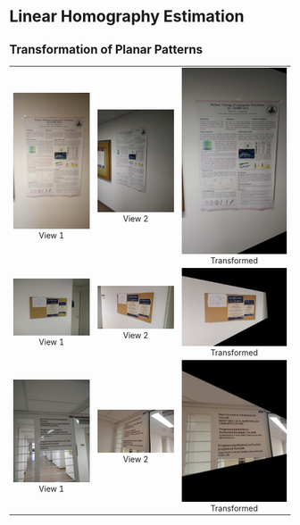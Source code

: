 # Linear Homography Estimation #
## Transformation of Planar Patterns ##

| | | |
|:-------------------------:|:-------------------------:|:-------------------------:|
|<img width="1203" alt="BMF_1_7" src="https://github.com/AnupamaRajkumar/3D-Computer-Vision/blob/master/HomographyEstimation/InputData/im1_view1.jpg">  View 1 |<img width="1203" alt="BMF_1_14" src="https://github.com/AnupamaRajkumar/3D-Computer-Vision/blob/master/HomographyEstimation/InputData/im1_view2.jpg">  View 2 | <img width="1203" alt="BMF_1_14" src="https://github.com/AnupamaRajkumar/3D-Computer-Vision/blob/master/HomographyEstimation/Output/LinearHomography_im1.png">  Transformed|
|<img width="1203" alt="BMF_1_7" src="https://github.com/AnupamaRajkumar/3D-Computer-Vision/blob/master/HomographyEstimation/InputData/im2_view1.jpg">  View 1 |<img width="1203" alt="BMF_1_14" src="https://github.com/AnupamaRajkumar/3D-Computer-Vision/blob/master/HomographyEstimation/InputData/im2_view2.jpg">  View 2 | <img width="1203" alt="BMF_1_14" src="https://github.com/AnupamaRajkumar/3D-Computer-Vision/blob/master/HomographyEstimation/Output/LinearHomography_im2.png">  Transformed|
|<img width="1203" alt="BMF_1_7" src="https://github.com/AnupamaRajkumar/3D-Computer-Vision/blob/master/HomographyEstimation/InputData/im3_view1.jpg">  View 1 |<img width="1203" alt="BMF_1_14" src="https://github.com/AnupamaRajkumar/3D-Computer-Vision/blob/master/HomographyEstimation/InputData/im3_view2.jpg">  View 2 | <img width="1203" alt="BMF_1_14" src="https://github.com/AnupamaRajkumar/3D-Computer-Vision/blob/master/HomographyEstimation/Output/LinearHomography_im3.png">  Transformed|
